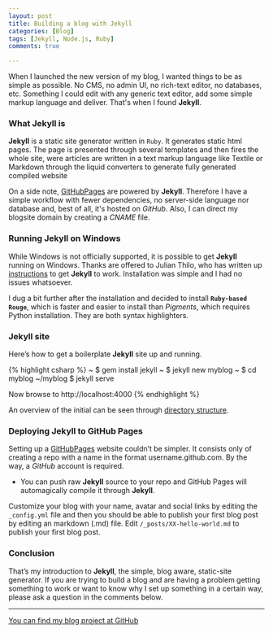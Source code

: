 ```yaml
---
layout: post
title: Building a blog with Jekyll
categories: [Blog]
tags: [Jekyll, Node.js, Ruby]
comments: true

---
```

When I launched the new version of my blog, I wanted things to be as simple as possible. No CMS, no admin UI, no rich-text editor, no databases, etc. Something I could edit with any generic text editor, add some simple markup language and deliver. That's when I found **Jekyll**.

### What Jekyll is
**Jekyll** is a static site generator written in `Ruby`. It generates static html pages. The page is presented through several templates and then fires the whole site, were articles are written in a text markup language like Textile or Markdown through the liquid converters to generate fully generated compiled website

On a side note, [GitHubPages](http://pages.github.com/) are powered by **Jekyll**. Therefore I have a simple workflow with fewer dependencies, no server-side language nor database and, best of all, it's hosted on *GitHub*. Also, I can direct my blogsite domain by creating a *CNAME* file.


### Running Jekyll on Windows

While Windows is not officially supported, it is possible to get **Jekyll** running on Windows. Thanks are offered to Julian Thilo, who has written up [instructions](http://jekyll-windows.juthilo.com/) to get **Jekyll** to work. Installation was simple and I had no issues whatsoever.

I dug a bit further after the installation and decided to install __`Ruby-based Rouge`__, which is faster and easier to install than *Pigments*, which requires Python installation. They are both syntax highlighters.


### Jekyll site

Here’s how to get a boilerplate **Jekyll** site up and running. 

{% highlight csharp %}
~ $ gem install jekyll
~ $ jekyll new myblog
~ $ cd myblog
~/myblog $ jekyll serve

Now browse to http://localhost:4000
{% endhighlight %}

An overview of the initial can be seen through [directory structure](http://jekyllrb.com/docs/structure/). 

### Deploying Jekyll to GitHub Pages

Setting up a [GitHubPages](http://pages.github.com/) website couldn’t be simpler. It consists only of creating a repo with a name in the format username.github.com. By the way, a *GitHub* account is required.

* You can push raw **Jekyll** source to your repo and GitHub Pages will automagically compile it through **Jekyll**. 

Customize your blog with your name, avatar and social links by editing the `_config.yml` file and then you should be able to publish your first blog post by editing an markdown (.md) file. Edit `/_posts/XX-hello-world.md` to publish your first blog post. 

### Conclusion

That’s my introduction to **Jekyll**, the simple, blog aware, static-site generator. If you are trying to build a blog and are having a problem getting something to work or want to know why I set up something in a certain way, please ask a question in the comments below.


- - -
<a class="btn btn-default" href="https://github.com/jjpinto/jjpinto.github.io">You can find my blog project at GitHub</a>


